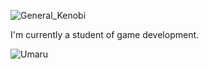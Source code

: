  ![General_Kenobi](https://media.giphy.com/media/xTiIzJSKB4l7xTouE8/giphy.gif)

I'm currently a student of game development.
 
![Umaru](https://media.giphy.com/media/GYtblmdLnemlO/giphy.gif)

 

<!--
**NegligentWhale7/NegligentWhale7** is a ✨ _special_ ✨ repository because its `README.md` (this file) appears on your GitHub profile.

Here are some ideas to get you started:

- 🔭 I’m currently working on ...
- 🌱 I’m currently learning ...
- 👯 I’m looking to collaborate on ...
- 🤔 I’m looking for help with ...
- 💬 Ask me about ...
- 📫 How to reach me: ...
- 😄 Pronouns: ...
- ⚡ Fun fact: ...
-->
